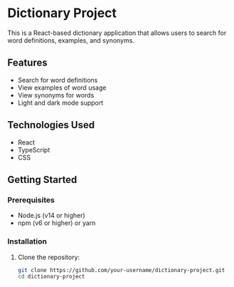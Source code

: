 # Dictionary Project

This is a React-based dictionary application that allows users to search for word definitions, examples, and synonyms.

## Features

- Search for word definitions
- View examples of word usage
- View synonyms for words
- Light and dark mode support

## Technologies Used

- React
- TypeScript
- CSS

## Getting Started

### Prerequisites

- Node.js (v14 or higher)
- npm (v6 or higher) or yarn

### Installation

1. Clone the repository:

   ```bash
   git clone https://github.com/your-username/dictionary-project.git
   cd dictionary-project
